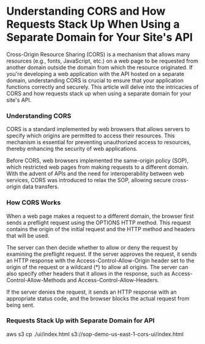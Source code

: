 # Understanding CORS and How Requests Stack Up When Using a Separate Domain for Your Site's API

Cross-Origin Resource Sharing (CORS) is a mechanism that allows many resources (e.g., fonts, JavaScript, etc.) on a web 
page to be requested from another domain outside the domain from which the resource originated. If you're developing a 
web application with the API hosted on a separate domain, understanding CORS is crucial to ensure that your application 
functions correctly and securely. This article will delve into the intricacies of CORS and how requests stack up when 
using a separate domain for your site's API.

### Understanding CORS

CORS is a standard implemented by web browsers that allows servers to specify which origins are permitted to access 
their resources. This mechanism is essential for preventing unauthorized access to resources, thereby enhancing the 
security of web applications.

Before CORS, web browsers implemented the same-origin policy (SOP), which restricted web pages from making requests to 
a different domain. With the advent of APIs and the need for interoperability between web services, CORS was introduced 
to relax the SOP, allowing secure cross-origin data transfers.

### How CORS Works

When a web page makes a request to a different domain, the browser first sends a preflight request using the OPTIONS 
HTTP method. This request contains the origin of the initial request and the HTTP method and headers that will be used.

The server can then decide whether to allow or deny the request by examining the preflight request. If the server 
approves the request, it sends an HTTP response with the Access-Control-Allow-Origin header set to the origin of the 
request or a wildcard (*) to allow all origins. The server can also specify other headers that it allows in the response, 
such as Access-Control-Allow-Methods and Access-Control-Allow-Headers.

If the server denies the request, it sends an HTTP response with an appropriate status code, and the browser blocks the 
actual request from being sent.

### Requests Stack Up with Separate Domain for API

aws s3 cp ./ui/index.html s3://sop-demo-us-east-1-cors-ui/index.html
